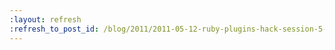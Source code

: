 ```yaml
---
:layout: refresh
:refresh_to_post_id: /blog/2011/2011-05-12-ruby-plugins-hack-session-5-12-2011
---
```

